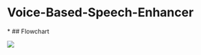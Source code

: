 # Voice-Based-Speech-Enhancer
<centre>* ## Flowchart</centre>

<img src="https://embed.creately.com/8onODsF0Ti1?token=IHXAx4cBC5Z7K7Hd&type=svg">

